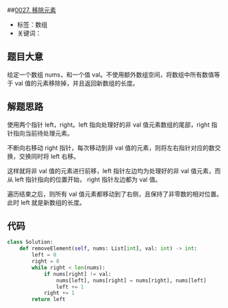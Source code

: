 ##[0027. 移除元素](https://leetcode-cn.com/problems/remove-element/)

- 标签：数组
- 关键词：

## 题目大意

给定一个数组 nums，和一个值 val。不使用额外数组空间，将数组中所有数值等于 val 值的元素移除掉，并且返回新数组的长度。

## 解题思路

使用两个指针 left，right。left 指向处理好的非 val 值元素数组的尾部，right 指针指向当前待处理元素。

不断向右移动 right 指针，每次移动到非 val 值的元素，则将左右指针对应的数交换，交换同时将 left 右移。

这样就将非 val 值的元素进行前移，left 指针左边均为处理好的非 val 值元素，而从 left 指针指向的位置开始， right 指针左边都为 val 值。

遍历结束之后，则所有 val 值元素都移动到了右侧，且保持了非零数的相对位置。此时 left 就是新数组的长度。

## 代码

```Python
class Solution:
    def removeElement(self, nums: List[int], val: int) -> int:
        left = 0
        right = 0
        while right < len(nums):
            if nums[right] != val:
                nums[left], nums[right] = nums[right], nums[left]
                left += 1
            right += 1
        return left
```

